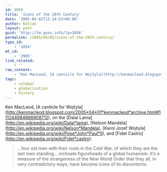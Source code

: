 ```yaml
---
id: 1056
title: 'Icons of the 20th Century'
date: '2005-04-02T12:14:52+00:00'
author: Kellan
layout: post
guid: 'http://lm.quxx.info/?p=1056'
permalink: /2005/04/02/icons-of-the-20th-century/
typo_id:
    - '1054'
mt_id:
    - '2905'
link_related:
    - ''
raw_content:
    - "Ken MacLeod, [A canticle for Wojtyla](http://kenmacleod.blogspot.com/2005_04_01_kenmacleod_archive.html#111244984688908712), on the [Dalai Lama](http://en.wikipedia.org/wiki/Dalai_lama), [Nelson Mandela](http://en.wikipedia.org/wiki/Nelson_Mandela), [Karol Jozef Wojtyla](http://en.wikipedia.org/wiki/Pope_John_Paul_II), and [Fidel Castro](http://en.wikipedia.org/wiki/Fidel_castro):\n\n> ...four old men with their roots in the Cold War, of which they are the last men standing... inchoate figureheads of a global humanism.  It\\'s a measure of the strangeness of the New World Order that they all, in very contradictory ways, have become icons of its discontents."
tags:
    - coldwar
    - globalization
    - history
---
```


Ken MacLeod, \[A canticle for Wojtyla\](http://kenmacleod.blogspot.com/2005*04*01*kenmacleod*archive.html#111244984688908712), on the \[Dalai Lama\](http://en.wikipedia.org/wiki/Dalai*lama), \[Nelson Mandela\](http://en.wikipedia.org/wiki/Nelson*Mandela), \[Karol Jozef Wojtyla\](http://en.wikipedia.org/wiki/Pope*John*Paul*II), and \[Fidel Castro\](http://en.wikipedia.org/wiki/Fidel*castro):

> …four old men with their roots in the Cold War, of which they are the last men standing… inchoate figureheads of a global humanism. It’s a measure of the strangeness of the New World Order that they all, in very contradictory ways, have become icons of its discontents.